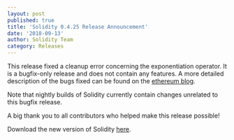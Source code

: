 ```yaml
---
layout: post
published: true
title: 'Solidity 0.4.25 Release Announcement'
date: '2018-09-13'
author: Solidity Team
category: Releases
---
```


This release fixed a cleanup error concerning the exponentiation operator. It is a bugfix-only release
and does not contain any features. A more detailed description of the bugs fixed can be found
on the [ethereum blog](https://blog.ethereum.org/2018/09/13/solidity-bugfix-release/).

Note that nightly builds of Solidity currently contain changes unrelated to this bugfix release.



A big thank you to all contributors who helped make this release possible!

Download the new version of Solidity [here](https://github.com/ethereum/solidity/releases/tag/v0.4.25).
  